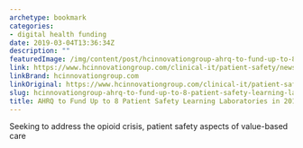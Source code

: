 ```yaml
---
archetype: bookmark
categories:
- digital health funding
date: 2019-03-04T13:36:34Z
description: ""
featuredImage: /img/content/post/hcinnovationgroup-ahrq-to-fund-up-to-8-patient-safety-learning-laboratories-in-2019.jpg
link: https://www.hcinnovationgroup.com/clinical-it/patient-safety/news/21070429/ahrq-to-fund-up-to-8-patient-safety-learning-laboratories-in-2019
linkBrand: hcinnovationgroup.com
linkOriginal: https://www.hcinnovationgroup.com/clinical-it/patient-safety/news/21070429/ahrq-to-fund-up-to-8-patient-safety-learning-laboratories-in-2019
slug: hcinnovationgroup-ahrq-to-fund-up-to-8-patient-safety-learning-laboratories-in-2019
title: AHRQ to Fund Up to 8 Patient Safety Learning Laboratories in 2019
---
```

Seeking to address the opioid crisis, patient safety aspects of value-based care
